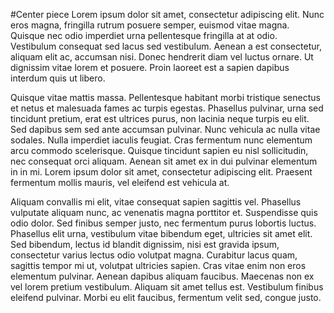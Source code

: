 #Center piece
Lorem ipsum dolor sit amet, consectetur adipiscing elit. Nunc eros magna, fringilla rutrum posuere semper, euismod vitae magna. Quisque nec odio imperdiet urna pellentesque fringilla at at odio. Vestibulum consequat sed lacus sed vestibulum. Aenean a est consectetur, aliquam elit ac, accumsan nisi. Donec hendrerit diam vel luctus ornare. Ut dignissim vitae lorem et posuere. Proin laoreet est a sapien dapibus interdum quis ut libero.

Quisque vitae mattis massa. Pellentesque habitant morbi tristique senectus et netus et malesuada fames ac turpis egestas. Phasellus pulvinar, urna sed tincidunt pretium, erat est ultrices purus, non lacinia neque turpis eu elit. Sed dapibus sem sed ante accumsan pulvinar. Nunc vehicula ac nulla vitae sodales. Nulla imperdiet iaculis feugiat. Cras fermentum nunc elementum arcu commodo scelerisque. Quisque tincidunt sapien eu nisl sollicitudin, nec consequat orci aliquam. Aenean sit amet ex in dui pulvinar elementum in in mi. Lorem ipsum dolor sit amet, consectetur adipiscing elit. Praesent fermentum mollis mauris, vel eleifend est vehicula at.

Aliquam convallis mi elit, vitae consequat sapien sagittis vel. Phasellus vulputate aliquam nunc, ac venenatis magna porttitor et. Suspendisse quis odio dolor. Sed finibus semper justo, nec fermentum purus lobortis luctus. Phasellus elit urna, vestibulum vitae bibendum eget, ultricies sit amet elit. Sed bibendum, lectus id blandit dignissim, nisi est gravida ipsum, consectetur varius lectus odio volutpat magna. Curabitur lacus quam, sagittis tempor mi ut, volutpat ultricies sapien. Cras vitae enim non eros elementum pulvinar. Aenean dapibus aliquam faucibus. Maecenas non ex vel lorem pretium vestibulum. Aliquam sit amet tellus est. Vestibulum finibus eleifend pulvinar. Morbi eu elit faucibus, fermentum velit sed, congue justo.